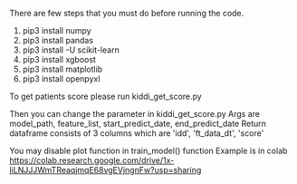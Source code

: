 
There are few steps that you must do before running the code.
1. pip3 install numpy
2. pip3 install pandas
3. pip3 install -U scikit-learn
4. pip3 install xgboost
5. pip3 install matplotlib
6. pip3 install openpyxl

To get patients score please run kiddi_get_score.py

Then you can change the parameter in kiddi_get_score.py
Args are model_path, feature_list, start_predict_date, end_predict_date
Return dataframe consists of 3 columns which are 'idd', 'ft_data_dt', 'score'

You may disable plot function in train_model() function
Example is in colab https://colab.research.google.com/drive/1x-liLNJJJWmTReaqjmqE68vgEVjngnFw?usp=sharing
